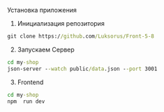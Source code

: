 Установка приложения 
1. Инициализация репозитория
```cmd
git clone https://github.com/Luksorus/Front-5-8
```
2. Запускаем Сервер 
```cmd
cd my-shop
json-server --watch public/data.json --port 3001
```
3. Frontend
```cmd
cd my-shop
npm  run dev
```

